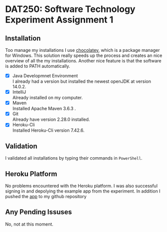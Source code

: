 # DAT250: Software Technology Experiment Assignment 1

## Installation
Too manage my installations I use [chocolatey](chocolatey.org), which is a package manager for Windows. This solution really speeds up the process and creates an nice overview of all the my installations. Another nice feature is that the software is added to PATH automatically.

- [x] Java Developmnet Environment <br>
      I already had a version but installed the newest openJDK at version 14.0.2.
- [x] IntelliJ <br>
      Already installed on my computer.
- [x] Maven <br>
      Installed Apache Maven 3.6.3 .
- [x] Git <br>
      Already have version 2.28.0 installed.
- [x] Heroku-Cli <br>
      Installed Heroku-Cli version 7.42.6.

## Validation
I validated all installations by typing their commands in ``PowerShell``.

## Heroku Platform
No problems encountered with the Heroku platform. I was also successful signing in and depolying the example app from the experiment. In addition I pushed the [app](https://github.com/oddhus/DAT250-Experiment1-javaApp) to my github repository

## Any Pending Issuses
No, not at this moment.